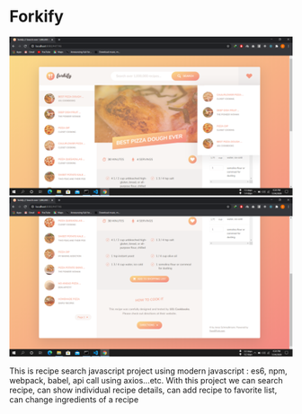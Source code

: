 # Forkify

![alt text](https://github.com/zakariabijoy/Forkify/blob/master/dist/img/project_ss1.png)
![alt text](https://github.com/zakariabijoy/Forkify/blob/master/dist/img/project_ss2.png)

This is recipe search javascript project using modern javascript : es6, npm, webpack, babel, api call using axios...etc. With this project we can search recipe, can show individual recipe details, can add recipe to favorite  list, can change ingredients of a recipe 

